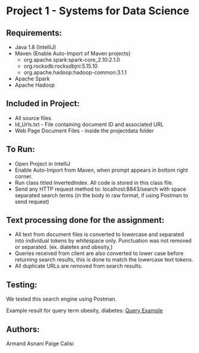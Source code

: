 # Project 1 - Systems for Data Science



## Requirements:
* Java 1.8 (IntelliJ)
* Maven (Enable Auto-Import of Maven projects)
  * org.apache.spark:spark-core_2.10:2.1.0
  * org.rocksdb:rocksdbjni:5.15.10
  * org.apache.hadoop:hadoop-common:3.1.1
* Apache Spark
* Apache Hadoop

## Included in Project:
* All source files
* Id_Urls.txt - File containing document ID and associated URL 
* Web Page Document Files - inside the projectdata folder 


## To Run:
* Open Project in IntelliJ 
* Enable Auto-Import from Maven, when prompt appears in bottom right corner. 
* Run class titled InvertedIndex. All code is stored in this class file. 
* Send any HTTP request method to: localhost:8843/search with space separated search terms (in the body in raw format, if using Postman to send request)

## Text processing done for the assignment:
* All text from document files is converted to lowercase and separated into individual tokens by whitespace only. Punctuation was not removed or separated. (ex. diatetes and obesity,) 
* Queries received from client are also converted to lower case before returning search results, this is done to match the lowercase text tokens.
* All duplicate URLs are removed from search results. 


## Testing:
We tested this search engine using Postman. 

Example result for query term obesity, diabetes: [Query Example](https://ibb.co/rMTNxMs)


## Authors:
Armand Asnani
Paige Calisi
